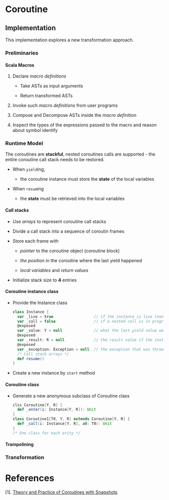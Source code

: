 # Coroutine

## Implementation

This implementation explores a new transformation approach.

### Preliminaries

#### Scala Macros

1. Declare *macro definitions*
 
    * Take ASTs as input arguments  

    * Return transformed ASTs

2. Invoke such *macro definitions* from user programs

3. Compose and Decompose ASTs inside the *macro definition*

4. Inspect the types of the expressions passed to the macro and reason about symbol identify

### Runtime Model 

The coroutines are **stackful**, nested coroutines calls are supported - the entire coroutine call stack needs to be restored.

* When `yield`ing,

    * the coroutine instance must store the **state** of the local variables

* When `resum`ing

    * the **state** must be retrieved into the local variables

#### Call stacks

* Use *arrays* to represent coroutine call stacks

* Divide a call stack into a sequence of coroutin frames

* Store each frame with 

    * *pointer* to the coroutine object (coroutine block)

    * *the position* in the coroutine where the last yield happened

    * *local variables* and *return values*

* Initialize stack size to **4** entries

#### Coroutine instance class

* Provide the Instance class

    ```scala
    class Instance {
      var _live = true                  // if the instance is live (non-terminated)
      var _call = false                 // if a nested call is in progress
      @exposed
      var _value: Y = null              // what the last yield value was
      @exposed
      var _result: R = null             // the result value if the instance terminated
      @exposed
      var _exception: Exception = null  // the exception that was thrown if any
      /* Call stack arrays */
      def resume()
    }
    ```

* Create a new instance by `start` method

#### Coroutine class

* Generate a new anonymous subclass of Coroutine class

    ```scala
    clss Coroutine[Y, R] {
      def _enter(i: Instance[Y, R]): Unit
    }
    class Coroutine1[T0, Y, R] extends Coroutine[Y, R] {
      def _call(i: Instance[Y, R], a0: T0): Unit
    }
    /* One class for each arity */
    ```

#### Trampolining

### Transformation


# References

[1]. [Theory and Practice of Coroutines with Snapshots](https://2018.ecoop.org/details/ecoop-2018-papers/14/Theory-and-Practice-of-Coroutines-with-Snapshots)
